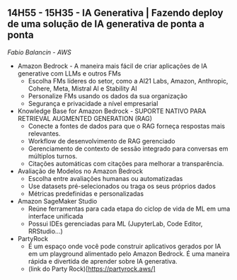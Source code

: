 ## 14H55 - 15H35 - IA Generativa | Fazendo deploy de uma solução de IA generativa de ponta a ponta
_Fabio Balancin - AWS_

* Amazon Bedrock - A maneira mais fácil de criar aplicações de IA generative com LLMs e outros FMs
    * Escolha FMs líderes do setor, como a Al21 Labs, Amazon, Anthropic, Cohere, Meta, Mistral Al e Stability AI
    * Personalize FMs usando os dados da sua organização
    * Segurança e privacidade a nível empresarial
* Knowledge Base for Amazon Bedrock - SUPORTE NATIVO PARA RETRIEVAL AUGMENTED GENERATION (RAG)
    * Conecte a fontes de dados para que o RAG forneça respostas mais relevantes.
    * Workflow de desenvolvimento de RAG gerenciado
    * Gerenciamento de contexto de sessão integrado para conversas em múltiplos turnos.
    * Citações automáticas com citações para melhorar a transparência.
* Avaliação de Modelos no Amazon Bedrock
    * Escolha entre avaliações humanas ou automatizadas
    * Use datasets pré-selecionados ou traga os seus próprios dados
    * Métricas predefinidas e personalizadas
* Amazon SageMaker Studio
    * Reúne ferramentas para cada etapa do ciclop de vida de ML em uma interface unificada
    * Possui IDEs gerenciadas para ML (JupyterLab, Code Editor, RRStudio...)
* PartyRock 
    * É um espaço onde você pode construir aplicativos gerados por IA em um playground alimentado pelo Amazon Bedrock. É uma maneira rápida e divertida de aprender sobre IA generativa.
    * (link do Party Rock)[https://partyrock.aws/]   

